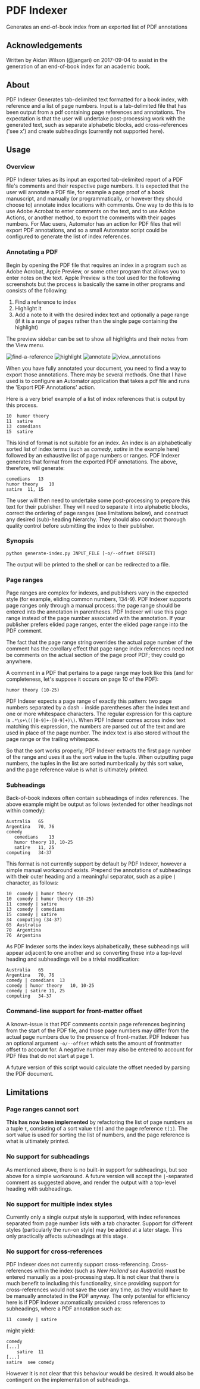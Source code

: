 # PDF Indexer
Generates an end-of-book index from an exported list of PDF annotations

## Acknowledgements

Written by Aidan Wilson (@jangari) on 2017-09-04 to assist in the generation of an end-of-book index for an academic book.

## About

PDF Indexer Generates tab-delimited text formatted for a book index, with reference and a list of page numbers. Input is a tab-delimited file that has been output from a pdf containing page references and annotations. The expectation is that the user will undertake post-processing work with the generated text, such as separate alphabetic blocks, add cross-references ('see x') and create subheadings (currently not supported here).

## Usage

### Overview

PDF Indexer takes as its input an exported tab-delimited report of a PDF file's comments and their respective page numbers. It is expected that the user will annotate a PDF file, for example a page proof of a book manuscript, and manually (or programmatically, or however they should choose to) annotate index locations with comments. One way to do this is to use Adobe Acrobat to enter comments on the text, and to use Adobe Actions, or another method, to export the comments with their pages numbers. For Mac users, Automator has an action for PDF files that will export PDF annotations, and so a small Automator script could be configured to generate the list of index references.

### Annotating a PDF

Begin by opening the PDF file that requires an index in a program such as Adobe Acrobat, Apple Preview, or some other program that allows you to enter notes on the text. Apple Preview is the tool used for the following screenshots but the process is basically the same in other programs and consists of the following:

1. Find a reference to index
1. Highlight it
1. Add a note to it with the desired index text and optionally a page range (if it is a range of pages rather than the single page containing the highlight)

The preview sidebar can be set to show all highlights and their notes from the View menu.

![find-a-reference][screenshot1]
![highlight][screenshot2]
![annotate][screenshot3]
![view_annotations][screenshot4]

[screenshot1]:images/screenshot1.png
[screenshot2]:images/screenshot2.png
[screenshot3]:images/screenshot3.png
[screenshot4]:images/screenshot4.png

When you have fully annotated your document, you need to find a way to export those annotations. There may be several methods. One that I have used is to configure an Automator application that takes a pdf file and runs the 'Export PDF Annotations' action. 

Here is a very brief example of a list of index references that is output by this process.

```
10	humor theory
11	satire
13	comedians
15	satire
```

This kind of format is not suitable for an index. An index is an alphabetically sorted list of index terms (such as *comedy*, *satire* in the example here) followed by an exhaustive list of page numbers or ranges. PDF Indexer generates that format from the exported PDF annotations. The above, therefore, will generate:

```
comedians	13
humor theory	10
satire	11, 15
```

The user will then need to undertake some post-processing to prepare this text for their publisher. They will need to separate it into alphabetic blocks, correct the ordering of page ranges (see limitations below), and construct any desired (sub)-heading hierarchy. They should also conduct thorough quality control before submitting the index to their publisher.

### Synopsis

`python generate-index.py INPUT_FILE [-o/--offset OFFSET]`

The output will be printed to the shell or can be redirected to a file.

### Page ranges

Page ranges are complex for indexes, and publishers vary in the expected style (for example, eliding common numbers, 134-9). PDF Indexer supports page ranges only through a manual process: the page range should be entered into the annotation in parentheses. PDF Indexer will use this page range instead of the page number associated with the annotation. If your publisher prefers elided page ranges, enter the elided page range into the PDF comment. 

The fact that the page range string overrides the actual page number of the comment has the corollary effect that page range index references need not be comments on the actual section of the page proof PDF; they could go anywhere. 

A comment in a PDF that pertains to a page range may look like this (and for completeness, let's suppose it occurs on page 10 of the PDF):

`humor theory (10-25)`

PDF Indexer expects a page range of exactly this pattern: two page numbers separated by a dash `-` inside parentheses after the index text and one or more whitespace characters. The regular expression for this capture is `.*\s+\(([0-9]+-[0-9]+)\)`. When PDF Indexer comes across index text matching this expression, the numbers are parsed out of the text and are used in place of the page number. The index text is also stored without the page range or the trailing whitespace.

So that the sort works properly, PDF Indexer extracts the first page number of the range and uses it as the sort value in the tuple. When outputting page numbers, the tuples in the list are sorted numberically by this sort value, and the page reference value is what is ultimately printed.

### Subheadings

Back-of-book indexes often contain subheadings of index references. The above example might be output as follows (extended for other headings not within comedy):

```
Australia	65
Argentina	70, 76
comedy
   comedians	13
   humor theory	10, 10-25
   satire	11, 25
computing	34-37
```

This format is not currently support by default by PDF Indexer, however a simple manual workaround exists. Prepend the annotations of subheadings with their outer heading and a meaningful separator, such as a pipe `|` character, as follows:

```
10	comedy | humor theory
10	comedy | humor theory (10-25)
11	comedy | satire
13	comedy | comedians
15	comedy | satire
34	computing (34-37)
65	Australia
70	Argentina
76	Argentina
```

As PDF Indexer sorts the index keys alphabetically, these subheadings will appear adjacent to one another and so converting these into a top-level heading and subheadings will be a trivial modification:

```
Australia	65
Argentina	70, 76
comedy | comedians	13
comedy | humor theory	10, 10-25
comedy | satire	11, 25
computing	34-37
```

### Command-line support for front-matter offset

A known-issue is that PDF comments contain page references beginning from the start of the PDF file, and those page numbers may differ from the actual page numbers due to the presence of front-matter. PDF Indexer has an optional argument `-o/--offset` which sets the amount of frontmatter offset to account for. A negative number may also be entered to account for PDF files that do not start at page 1.

A future version of this script would calculate the offset needed by parsing the PDF document.

## Limitations

### Page ranges cannot sort

**This has now been implemented** by refactoring the list of page numbers as a tuple `t`, consisting of a sort value `t[0]` and the page reference `t[1]`. The sort value is used for sorting the list of numbers, and the page reference is what is ultimately printed.

### No support for subheadings

As mentioned above, there is no built-in support for subheadings, but see above for a simple workaround. A future version will accept the `|`-separated comment as suggested above, and render the output with a top-level heading with subheadings.

### No support for multiple index styles

Currently only a single output style is supported, with index references separated from page number lists with a tab character. Support for different styles (particularly the run-on style) may be added at a later stage. This only practically affects subheadings at this stage.  

### No support for cross-references

PDF Indexer does not currently support cross-referencing. Cross-references within the index (such as *New Holland	see Australia*) must be entered manually as a post-processing step. It is not clear that there is much benefit to including this functionality, since providing support for cross-references would not save the user any time, as they would have to be manually annotated in the PDF anyway. The only potential for efficiency here is if PDF Indexer automatically provided cross references to subheadings, where a PDF annotation such as:

```
11	comedy | satire
```

might yield:

```
comedy
[...]
    satire  11
[...]
satire  see comedy
```

However it is not clear that this behaviour would be desired. It would also be contingent on the implementation of subheadings.
